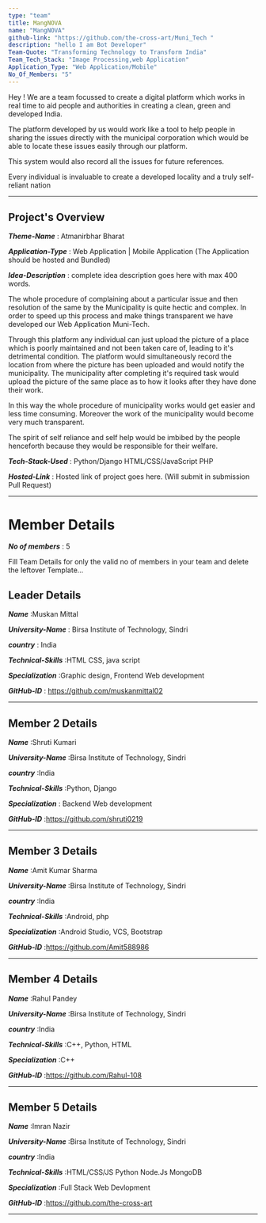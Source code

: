 ```yaml
---
type: "team"                                                        
title: MangNOVA
name: "MangNOVA"
github-link: "https://github.com/the-cross-art/Muni_Tech "
description: "hello I am Bot Developer"
Team-Quote: "Transforming Technology to Transform India"
Team_Tech_Stack: "Image Processing,web Application"
Application_Type: "Web Application/Mobile"
No_Of_Members: "5"
---
```


Hey ! We are a team focussed to create a digital platform which works in real time to aid people and authorities in creating a clean, green and developed India.

The platform developed by us would work like a tool to help people in sharing the issues directly with the municipal corporation which would be able to locate these issues easily through our platform.

This system would also record all the issues for future references.

Every individual is invaluable to create a developed locality and a truly self-reliant nation


---

## Project's Overview

_**Theme-Name**_ : Atmanirbhar Bharat

_**Application-Type**_ :   Web Application | Mobile Application (The Application should be hosted and Bundled)

_**Idea-Description**_ :    complete idea description goes here with max 400 words.

The whole procedure of complaining about a particular issue and then resolution of the same by the Municipality is quite hectic and complex. In order to speed up this process and make things transparent we have developed our Web Application Muni-Tech.

Through this platform any individual can just upload the picture of a place which is poorly maintained and not been taken care of, leading to it's detrimental condition.  The platform would simultaneously record the location from where the picture has been uploaded and would notify the municipality. The municipality after completing it's required task would upload the picture of the same place as to how it looks after they have done their work. 

In this way the whole procedure of municipality works would get easier and less time consuming. Moreover the work of the municipality would become very much transparent. 

The spirit of self reliance and self help would be imbibed by the people henceforth because they would be responsible for their welfare.

_**Tech-Stack-Used**_ :  Python/Django HTML/CSS/JavaScript PHP

<!-- _**GitHub-Link**_ :   https://github.com/the-cross-art/Muni_Tech.git  -->

_**Hosted-Link**_ :    Hosted link of project goes here. (Will submit in submission Pull Request)

---

# Member Details

_**No of members**_ : 5

Fill Team Details for only the valid no of members in your team and delete the leftover Template...

## Leader Details

_**Name**_ :Muskan Mittal

_**University-Name**_ : Birsa Institute of Technology, Sindri

_**country**_ : India
 
_**Technical-Skills**_ :HTML CSS, java script

_**Specialization**_ :Graphic design, Frontend Web development 

_**GitHub-ID**_ :  https://github.com/muskanmittal02

---

## Member 2 Details

_**Name**_ :Shruti Kumari

_**University-Name**_ :Birsa Institute of Technology, Sindri

_**country**_ :India
 
_**Technical-Skills**_ :Python, Django

_**Specialization**_ : Backend Web development 

_**GitHub-ID**_ :https://github.com/shruti0219   

---

## Member 3 Details

_**Name**_ :Amit Kumar Sharma

_**University-Name**_ :Birsa Institute of Technology, Sindri 

_**country**_ :India
 
_**Technical-Skills**_ :Android, php

_**Specialization**_ :Android Studio, VCS, Bootstrap

_**GitHub-ID**_ :https://github.com/Amit588986   

---

## Member 4 Details

_**Name**_ :Rahul Pandey

_**University-Name**_ :Birsa Institute of Technology, Sindri  

_**country**_ :India
 
_**Technical-Skills**_ :C++, Python, HTML

_**Specialization**_ :C++

_**GitHub-ID**_ :https://github.com/Rahul-108  

---

## Member 5 Details

_**Name**_ :Imran Nazir

_**University-Name**_ :Birsa Institute of Technology, Sindri 

_**country**_ :India
 
_**Technical-Skills**_ :HTML/CSS/JS Python Node.Js MongoDB

_**Specialization**_ :Full Stack Web Devlopment

_**GitHub-ID**_ :https://github.com/the-cross-art  

---

